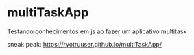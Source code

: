 # multiTaskApp

Testando conhecimentos em js ao fazer um aplicativo multitask

sneak peak: https://ryotruuser.github.io/multiTaskApp/
